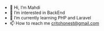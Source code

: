 - 👋 Hi, I’m Mahdi
- 👀 I’m interested in BackEnd
- 🌱 I’m currently learning PHP and Laravel
- 📫 How to reach me critohonest@gmail.com

<!---
Mahdi004/Mahdi004 is a ✨ special ✨ repository because its `README.md` (this file) appears on your GitHub profile.
You can click the Preview link to take a look at your changes.
--->

